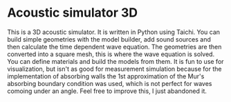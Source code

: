 # Acoustic simulator 3D
This is a 3D acoustic simulator. It is written in Python using Taichi.
You can build simple geometries with the model builder, add sound sources and then calculate the time dependent wave equation. 
The geometries are then converted into a square mesh, this is where the wave equation is solved. You can define materials and build the models from them.
It is fun to use for visualization, but isn't as good for measurement simulation because for the implementation of absorbing walls the 1st approximation of the Mur's absorbing boundary condition was used, which is not perfect for waves comoing under an angle.
Feel free to improve this, I just abandoned it.
